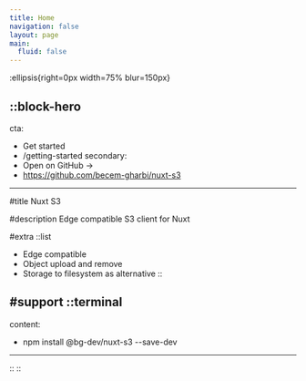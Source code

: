 ```yaml
---
title: Home
navigation: false
layout: page
main:
  fluid: false
---
```


:ellipsis{right=0px width=75% blur=150px}

::block-hero
---
cta:
  - Get started
  - /getting-started
secondary:
  - Open on GitHub →
  - https://github.com/becem-gharbi/nuxt-s3
---

#title
Nuxt S3

#description
Edge compatible S3 client for Nuxt

#extra
  ::list
  - Edge compatible
  - Object upload and remove
  - Storage to filesystem as alternative
  ::

#support
  ::terminal
  ---
  content:
  - npm install @bg-dev/nuxt-s3 --save-dev
  ---
  ::
::